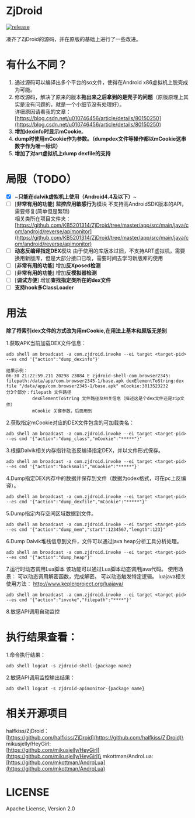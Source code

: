 # ZjDroid
[![release](https://img.shields.io/badge/download-v1.0.2(3)-brightgreen.svg)](https://github.com/KB5201314/ZjDroid/releases)

凑齐了ZjDroid的源码，并在原版的基础上进行了一些改进。

# 有什么不同？
1. 通过源码可以编译出多个平台的so文件，使得在Android x86虚拟机上脱壳成为可能。
2. 修改源码，解决了原来的版本**拖出来之后拿到的是壳子的问题**（原版原理上其实是没有问题的，就是一个小细节没有处理好）。\
详细原因请看我的文章：\
[https://blog.csdn.net/u010746456/article/details/80150250](https://blog.csdn.net/u010746456/article/details/80150250)
3. **增加dexinfo时显示mCookie**。
4. **dump时使用mCookie作为参数。（dumpdex文件等操作都以mCookie这串数字作为唯一标识）**
5. **增加了对art虚拟机上dump dexfile的支持**

# 局限（TODO）
- [x] ~**只能在dalvik虚拟机上使用（Android4.4及以下）**~
- [ ] [**非常有用的功能**] **监控应用敏感行为**模块 不支持高AndroidSDK版本的API，需要修复(简单但是繁琐)\
相关类所在项目文件夹：\
[https://github.com/KB5201314/ZjDroid/tree/master/app/src/main/java/com/android/reverse/apimonitor](https://github.com/KB5201314/ZjDroid/tree/master/app/src/main/java/com/android/reverse/apimonitor)
- [ ] **动态反编译指定DEX**模块 由于使用的库版本过旧，不支持ART虚拟机，需要换用新版库，但是大部分接口已改，需要时间去学习新版库的使用
- [ ] [**非常有用的功能**] 增加**反Xposed检测**
- [ ] [**非常有用的功能**] 增加**反模拟器检测**
- [ ] [**调试方便**] 增加**查找指定类所在的dex文件**
- [ ] **支持hook多ClassLoader**

# 用法
**除了将索引dex文件的方式改为用mCookie,在用法上基本和原版无差别**

1.获取APK当前加载DEX文件信息：
```
adb shell am broadcast -a com.zjdroid.invoke --ei target <target-pid> --es cmd '{"action":"dump_dexinfo"}'
```
    结果示例：
    06-30 21:22:59.211 20298 23084 E zjdroid-shell-com.browser2345: filepath:/data/app/com.browser2345-1/base.apk dexElementToString:dex file "/data/app/com.browser2345-1/base.apk" mCookie:3013523232
    分3个部分：filepath 文件路径
              dexElementToString 文件路径及相关信息（描述这是个dex文件还是zip文件）
              mCookie 关键参数，后面用到

2.获取指定mCookie对应的DEX文件包含的可加载类名：
```
adb shell am broadcast -a com.zjdroid.invoke --ei target <target-pid> --es cmd '{"action":"dump_class","mCookie":"*****"}'
```
3.根据Dalvik相关内存指针动态反编译指定DEX，并以文件形式保存。
```
adb shell am broadcast -a com.zjdroid.invoke --ei target <target-pid> --es cmd '{"action":"backsmali","mCookie":"*****"}'
```
4.Dump指定DEX内存中的数据并保存到文件（数据为odex格式，可在pc上反编译）。
```
adb shell am broadcast -a com.zjdroid.invoke --ei target <target-pid> --es cmd '{"action":"dump_dexfile","mCookie":"*****"}'
```
5.Dump指定内存空间区域数据到文件。
```
adb shell am broadcast -a com.zjdroid.invoke --ei target <target-pid> --es cmd '{"action":"dump_mem","start":1234567,"length":123}'
```
6.Dump Dalvik堆栈信息到文件，文件可以通过java heap分析工具分析处理。
```
adb shell am broadcast -a com.zjdroid.invoke --ei target <target-pid> --es cmd '{"action":"dump_heap"}'
```
7.运行时动态调用Lua脚本 该功能可以通过Lua脚本动态调用java代码。 使用场景： 可以动态调用解密函数，完成解密。 可以动态触发特定逻辑。
luajava相关使用方法： http://www.keplerproject.org/luajava/
```
adb shell am broadcast -a com.zjdroid.invoke --ei target <target-pid> --es cmd '{"action":"invoke","filepath":"****"}'
```
8.敏感API调用自动监控

# 执行结果查看：

1.命令执行结果： 
```
adb shell logcat -s zjdroid-shell-{package name}
```
2.敏感API调用监控输出结果： 
```
adb shell logcat -s zjdroid-apimonitor-{package name}
```

# 相关开源项目
halfkiss/ZjDroid：\
[https://github.com/halfkiss/ZjDroid](https://github.com/halfkiss/ZjDroid)\
mikusjelly/HeyGirl:\
[https://github.com/mikusjelly/HeyGirl](https://github.com/mikusjelly/HeyGirl)\
mkottman/AndroLua:\
[https://github.com/mkottman/AndroLua](https://github.com/mkottman/AndroLua)

# LICENSE
Apache License, Version 2.0
